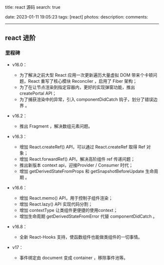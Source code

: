 title: react 源码
search: true

date: 2023-01-11 19:05:23
tags: [react]
photos:
description:
comments:

---

## react 进阶

### 里程碑

- v16.0： 
  - 为了解决之前大型 React 应用一次更新遍历大量虚拟 DOM 带来个卡顿问题，React 重写了核心模块 Reconciler ，启用了 Fiber 架构；
  - 为了在让节点渲染到指定容器内，更好的实现弹窗功能，推出 createPortal API；
  - 为了捕获渲染中的异常，引入 componentDidCatch 钩子，划分了错误边界 。

- v16.2：
  - 推出 Fragment ，解决数组元素问题。
  
- v16.3：
  - 增加 React.createRef() API，可以通过 React.createRef 取得 Ref 对象；
  - 增加 React.forwardRef() API，解决高阶组件 ref 传递问题；
  - 推出新版本 context api，迎接Provider / Consumer 时代；
  - 增加 getDerivedStateFromProps 和 getSnapshotBeforeUpdate 生命周期 。

- v16.6：
  - 增加 React.memo() API，用于控制子组件渲染；
  - 增加 React.lazy() API 实现代码分割；
  - 增加 contextType 让类组件更便捷的使用context；
  - 增加生命周期 getDerivedStateFromError 代替 componentDidCatch 。

- v16.8：
  - 全新 React-Hooks 支持，使函数组件也能做类组件的一切事情。

- v17： 
  - 事件绑定由 document 变成 container ，移除事件池等。






